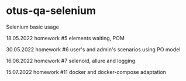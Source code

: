 # otus-qa-selenium
Selenium basic usage

18.05.2022 homework #5 elements waiting, POM

30.05.2022 homework #6 user's and admin's scenarios using PO model

16.06.2022 homework #7 selenoid, allure and logging

15.07.2022 homework #11 docker and docker-compose adaptation
